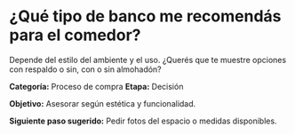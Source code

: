 # ¿Qué tipo de banco me recomendás para el comedor?

Depende del estilo del ambiente y el uso. ¿Querés que te muestre opciones con respaldo o sin, con o sin almohadón?

**Categoría:** Proceso de compra
**Etapa:** Decisión

**Objetivo:** Asesorar según estética y funcionalidad.

**Siguiente paso sugerido:** Pedir fotos del espacio o medidas disponibles.
